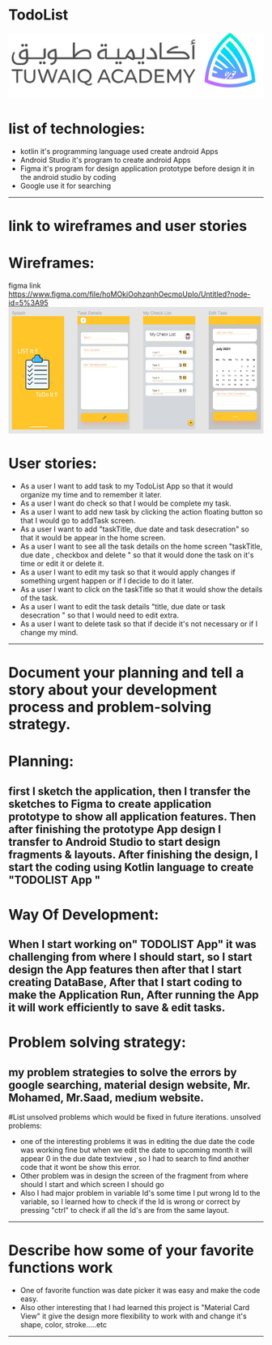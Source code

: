 # TodoList
![tuwaiq.jpg](https://github.com/ArwaSAO/TodoList/blob/6acc02e9458cd6e9d3313ee8e0977ccdc52a7211/tuwaiq.jpg.jpeg)
# list of technologies:
 - kotlin it's programming language used create android Apps
 - Android Studio it's program to create android Apps
 - Figma it's program for design application prototype  before design it in the android studio by coding
 - Google use it for searching
-----------------------------------------------------------------------------------------------------------------------
# link to wireframes and user stories
# Wireframes:
figma link  https://www.figma.com/file/hoMOkiOohzqnhOecmoUpIo/Untitled?node-id=5%3A95
![WhatsApp Image 2021-11-03 at 12.23.25 PM](https://github.com/ArwaSAO/TodoList/blob/1e8afc9991d8266da13bcf03074895078c2145ba/WhatsApp%20Image%202021-11-03%20at%2012.23.25%20PM.jpeg)
# User stories:
 - As a user I want to add task to my TodoList App so that it would organize my time and to remember it later.
 - As a user I want do check so that I would be complete my task.
 - As a user I want to add new task by clicking the action floating button so that I would go to addTask screen.
 - As a user I want to add "taskTitle, due date and task desecration" so that it would be appear in the home screen.
 - As a user I want to see all the task details on the home screen "taskTitle, due date
   , checkbox and delete " so that it would done the task on it's time or edit it or delete it.
 - As a user I want to edit my task so that  it would apply changes if something urgent happen or if I decide to do it later.
 - As a user I want to click on the taskTitle so that it would show the details of the task.
 - As a user I want to edit the task details "title, due date or task desecration " so that I would need to edit extra.
 - As a user I want to delete task so that if decide it's not necessary or if I change my mind.
-------------------------------------------------------------------------------------------------------------------------------
# Document your planning and tell a story about your development process and problem-solving strategy.
# Planning:
first I sketch the application, then I transfer the sketches to Figma to create application prototype
 to show all application features. Then after finishing the prototype App design I transfer to Android
 Studio to start design fragments & layouts. After finishing the design, I start the coding using Kotlin
 language to create "TODOLIST App "
-----------------------------------------------------------------------------------------------------------------------
# Way Of Development:
 When I start working on" TODOLIST App" it was challenging from where I should start, so I start design the App features
 then after that I start creating DataBase, After that I start coding to make the Application Run, After running the App
 it will work efficiently to save & edit tasks.
------------------------------------------------------------------------------------------------------------------------
# Problem solving  strategy:
 my problem strategies to solve the errors by google searching, material design website, Mr. Mohamed,
 Mr.Saad, medium website.
----------------------------------------------------------------------------------------------------------------------
#List unsolved problems which would be fixed in future iterations.
unsolved problems:
 - one of the interesting problems it was in editing the due date the code was working fine but when we
   edit the date to upcoming month it will appear 0 in the due date textview , so I had to search to find another
   code that it wont be show this error.
 - Other problem was in design the screen of the fragment from where should I start and which screen I should go
 - Also I had major problem in variable Id's some time I put wrong Id to the variable, so I learned how to check
   if the Id is wrong or correct by pressing "ctrl" to check if all the Id's are from the same layout.
-------------------------------------------------------------------------------------------------------------------------
# Describe how some of your favorite functions work
 - One of favorite function was date picker it was easy and make the code easy.
 - Also other interesting  that I had learned this project is "Material Card View" it give the design more
   flexibility to work with and change it's shape, color, stroke.....etc
-------------------------------------------------------------------------------------------------------------------------
